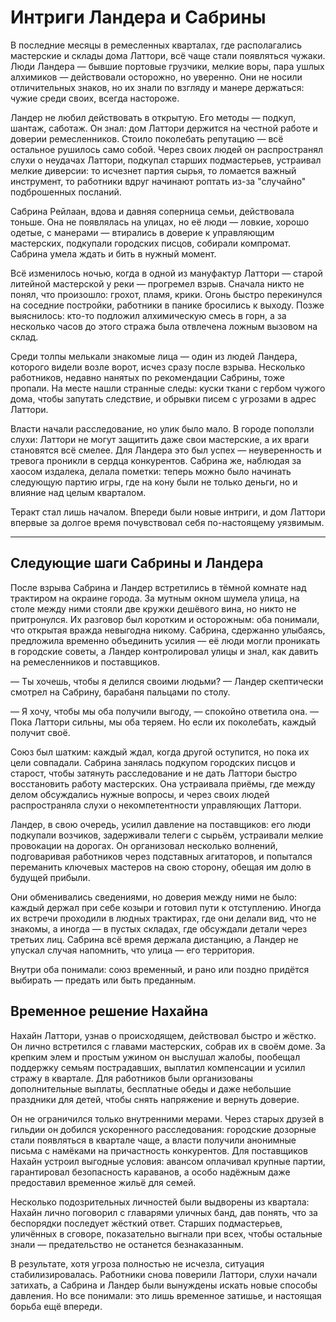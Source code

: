 # Интриги Ландера и Сабрины

В последние месяцы в ремесленных кварталах, где располагались мастерские и склады дома Латтори, всё чаще стали появляться чужаки. Люди Ландера — бывшие портовые грузчики, мелкие воры, пара ушлых алхимиков — действовали осторожно, но уверенно. Они не носили отличительных знаков, но их знали по взгляду и манере держаться: чужие среди своих, всегда настороже.

Ландер не любил действовать в открытую. Его методы — подкуп, шантаж, саботаж. Он знал: дом Латтори держится на честной работе и доверии ремесленников. Стоило поколебать репутацию — всё остальное рушилось само собой. Через своих людей он распространял слухи о неудачах Латтори, подкупал старших подмастерьев, устраивал мелкие диверсии: то исчезнет партия сырья, то ломается важный инструмент, то работники вдруг начинают роптать из-за "случайно" подброшенных посланий.

Сабрина Рейлаан, вдова и давняя соперница семьи, действовала тоньше. Она не появлялась на улицах, но её люди — ловкие, хорошо одетые, с манерами — втирались в доверие к управляющим мастерских, подкупали городских писцов, собирали компромат. Сабрина умела ждать и бить в нужный момент.

Всё изменилось ночью, когда в одной из мануфактур Латтори — старой литейной мастерской у реки — прогремел взрыв. Сначала никто не понял, что произошло: грохот, пламя, крики. Огонь быстро перекинулся на соседние постройки, работники в панике бросились к выходу. Позже выяснилось: кто-то подложил алхимическую смесь в горн, а за несколько часов до этого стража была отвлечена ложным вызовом на склад.

Среди толпы мелькали знакомые лица — один из людей Ландера, которого видели возле ворот, исчез сразу после взрыва. Несколько работников, недавно нанятых по рекомендации Сабрины, тоже пропали. На месте нашли странные следы: куски ткани с гербом чужого дома, чтобы запутать следствие, и обрывки писем с угрозами в адрес Латтори.

Власти начали расследование, но улик было мало. В городе поползли слухи: Латтори не могут защитить даже свои мастерские, а их враги становятся всё смелее. Для Ландера это был успех — неуверенность и тревога проникли в сердца конкурентов. Сабрина же, наблюдая за хаосом издалека, делала пометки: теперь можно было начинать следующую партию игры, где на кону были не только деньги, но и влияние над целым кварталом.

Теракт стал лишь началом. Впереди были новые интриги, и дом Латтори впервые за долгое время почувствовал себя по-настоящему уязвимым.

---

## Следующие шаги Сабрины и Ландера

После взрыва Сабрина и Ландер встретились в тёмной комнате над трактиром на окраине города. За мутным окном шумела улица, на столе между ними стояли две кружки дешёвого вина, но никто не притронулся. Их разговор был коротким и осторожным: оба понимали, что открытая вражда невыгодна никому. Сабрина, сдержанно улыбаясь, предложила временно объединить усилия — её люди могли проникать в городские советы, а Ландер контролировал улицы и знал, как давить на ремесленников и поставщиков.

— Ты хочешь, чтобы я делился своими людьми? — Ландер скептически смотрел на Сабрину, барабаня пальцами по столу.

— Я хочу, чтобы мы оба получили выгоду, — спокойно ответила она. — Пока Латтори сильны, мы оба теряем. Но если их поколебать, каждый получит своё.

Союз был шатким: каждый ждал, когда другой оступится, но пока их цели совпадали. Сабрина занялась подкупом городских писцов и старост, чтобы затянуть расследование и не дать Латтори быстро восстановить работу мастерских. Она устраивала приёмы, где между делом обсуждались нужные вопросы, и через своих людей распространяла слухи о некомпетентности управляющих Латтори.

Ландер, в свою очередь, усилил давление на поставщиков: его люди подкупали возчиков, задерживали телеги с сырьём, устраивали мелкие провокации на дорогах. Он организовал несколько волнений, подговаривая работников через подставных агитаторов, и попытался переманить ключевых мастеров на свою сторону, обещая им долю в будущей прибыли.

Они обменивались сведениями, но доверия между ними не было: каждый держал при себе козыри и готовил пути к отступлению. Иногда их встречи проходили в людных трактирах, где они делали вид, что не знакомы, а иногда — в пустых складах, где обсуждали детали через третьих лиц. Сабрина всё время держала дистанцию, а Ландер не упускал случая напомнить, что улица — его территория.

Внутри оба понимали: союз временный, и рано или поздно придётся выбирать — предать или быть преданным.

## Временное решение Нахайна

Нахайн Латтори, узнав о происходящем, действовал быстро и жёстко. Он лично встретился с главами мастерских, собрав их в своём доме. За крепким элем и простым ужином он выслушал жалобы, пообещал поддержку семьям пострадавших, выплатил компенсации и усилил стражу в квартале. Для работников были организованы дополнительные выплаты, бесплатные обеды и даже небольшие праздники для детей, чтобы снять напряжение и вернуть доверие.

Он не ограничился только внутренними мерами. Через старых друзей в гильдии он добился ускоренного расследования: городские дозорные стали появляться в квартале чаще, а власти получили анонимные письма с намёками на причастность конкурентов. Для поставщиков Нахайн устроил выгодные условия: авансом оплачивал крупные партии, гарантировал безопасность караванов, а особо надёжным даже предоставил временное жильё для семей.

Несколько подозрительных личностей были выдворены из квартала: Нахайн лично поговорил с главарями уличных банд, дав понять, что за беспорядки последует жёсткий ответ. Старших подмастерьев, уличённых в сговоре, показательно выгнали при всех, чтобы остальные знали — предательство не останется безнаказанным.

В результате, хотя угроза полностью не исчезла, ситуация стабилизировалась. Работники снова поверили Латтори, слухи начали затихать, а Сабрина и Ландер были вынуждены искать новые способы давления. Но все понимали: это лишь временное затишье, и настоящая борьба ещё впереди. 